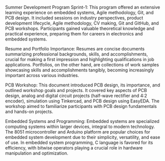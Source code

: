 Summer Development Program Sprint-1: This program offered an extensive learning experience on embedded systems, Agile methodology, Git, and PCB design. It included sessions on industry perspectives, product development lifecycle, Agile methodology, CV making, Git and GitHub, and PCB workshops. Participants gained valuable theoretical knowledge and practical experience, preparing them for careers in electronics and embedded systems.

Resume and Portfolio Importance: Resumes are concise documents summarizing professional backgrounds, skills, and accomplishments, crucial for making a first impression and highlighting qualifications in job applications. Portfolios, on the other hand, are collections of work samples showcasing skills and accomplishments tangibly, becoming increasingly important across various industries.

PCB Workshop: This document introduced PCB design, its importance, and outlined workshop goals and projects. It covered key aspects of PCB design, analog and digital circuit projects (half-wave rectifier and 4:2 encoder), simulation using Tinkercad, and PCB design using EasyEDA. The workshop aimed to familiarize participants with PCB design fundamentals and hands-on projects.

Embedded Systems and Programming: Embedded systems are specialized computing systems within larger devices, integral to modern technology. The 8051 microcontroller and Arduino platform are popular choices for embedded system development due to their simplicity, versatility, and ease of use. In embedded system programming, C language is favored for its efficiency, with bitwise operators playing a crucial role in hardware manipulation and optimization.
